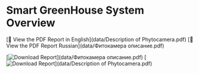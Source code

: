# Smart GreenHouse System Overview

[📄 View the PDF Report in English](data/Description of Phytocamera.pdf)
[📄 View the PDF Report Russian](data/Фитокамера описание.pdf)

[![Download Report](https://img.shields.io/badge/PDF-Download-red.svg)](data/Фитокамера описание.pdf)
[![Download Report](https://img.shields.io/badge/PDF-Download-red.svg)](data/Description of Phytocamera.pdf)

